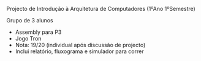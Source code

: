 Projecto de Introdução à Arquitetura de Computadores (1ºAno 1ºSemestre)

Grupo de 3 alunos
- Assembly para P3
- Jogo Tron
- Nota: 19/20 (individual após discussão de projecto)
- Inclui relatório, fluxograma e simulador para correr
